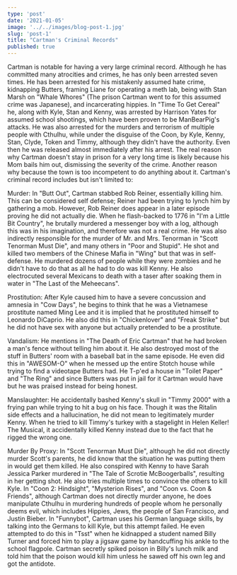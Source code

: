 ```yaml
---
type: 'post'
date: '2021-01-05'
image: '../../images/blog-post-1.jpg'
slug: 'post-1'
title: "Cartman's Criminal Records"
published: true
---
```


Cartman is notable for having a very large criminal record. Although he has committed many atrocities and crimes, he has only been arrested seven times. He has been arrested for his mistakenly assumed hate crime, kidnapping Butters, framing Liane for operating a meth lab, being with Stan Marsh on "Whale Whores" (The prison Cartman went to for this assumed crime was Japanese), and incarcerating hippies. In "Time To Get Cereal" he, along with Kyle, Stan and Kenny, was arrested by Harrison Yates for assumed school shootings, which have been proven to be ManBearPig's attacks. He was also arrested for the murders and terrorism of multiple people with Cthulhu, while under the disguise of the Coon, by Kyle, Kenny, Stan, Clyde, Token and Timmy, although they didn't have the authority. Even then he was released almost immediately after his arrest. The real reason why Cartman doesn't stay in prison for a very long time is likely because his Mom bails him out, dismissing the severity of the crime. Another reason why because the town is too incompetent to do anything about it. Cartman's criminal record includes but isn't limited to:

Murder: In "Butt Out", Cartman stabbed Rob Reiner, essentially killing him. This can be considered self defense; Reiner had been trying to lynch him by gathering a mob. However, Rob Reiner does appear in a later episode proving he did not actually die. When he flash-backed to 1776 in "I'm a Little Bit Country", he brutally murdered a messenger boy with a log, although this was in his imagination, and therefore was not a real crime. He was also indirectly responsible for the murder of Mr. and Mrs. Tenorman in "Scott Tenorman Must Die", and many others in "Poor and Stupid". He shot and killed two members of the Chinese Mafia in "Wing" but that was in self-defense. He murdered dozens of people while they were zombies and he didn't have to do that as all he had to do was kill Kenny. He also electrocuted several Mexicans to death with a taser after soaking them in water in "The Last of the Meheecans".

Prostitution: After Kyle caused him to have a severe concussion and amnesia in "Cow Days", he begins to think that he was a Vietnamese prostitute named Ming Lee and it is implied that he prostituted himself to Leonardo DiCaprio. He also did this in "Chickenlover" and "Freak Strike" but he did not have sex with anyone but actually pretended to be a prostitute.

Vandalism: He mentions in "The Death of Eric Cartman" that he had broken a man's fence without telling him about it. He also destroyed most of the stuff in Butters' room with a baseball bat in the same episode. He even did this in "AWESOM-O" when he messed up the entire Stotch house while trying to find a videotape Butters had. He T-p'ed a house in "Toilet Paper" and "The Ring" and since Butters was put in jail for it Cartman would have but he was praised instead for being honest.

Manslaughter: He accidentally bashed Kenny's skull in "Timmy 2000" with a frying pan while trying to hit a bug on his face. Though it was the Ritalin side effects and a hallucination, he did not mean to legitimately murder Kenny. When he tried to kill Timmy's turkey with a stagelight in Helen Keller! The Musical, it accidentally killed Kenny instead due to the fact that he rigged the wrong one.

Murder By Proxy: In "Scott Tenorman Must Die", although he did not directly murder Scott's parents, he did know that the situation he was putting them in would get them killed. He also conspired with Kenny to have Sarah Jessica Parker murdered in "The Tale of Scrotie McBoogerballs", resulting in her getting shot. He also tries multiple times to convince the others to kill Kyle. In "Coon 2: Hindsight", "Mysterion Rises", and "Coon vs. Coon & Friends", although Cartman does not directly murder anyone, he does manipulate Cthulhu in murdering hundreds of people whom he personally deems evil, which includes Hippies, Jews, the people of San Francisco, and Justin Bieber. In "Funnybot", Cartman uses his German language skills, by talking into the Germans to kill Kyle, but this attempt failed. He even attempted to do this in "Tsst" when he kidnapped a student named Billy Turner and forced him to play a jigsaw game by handcuffing his ankle to the school flagpole. Cartman secretly spiked poison in Billy's lunch milk and told him that the poison would kill him unless he sawed off his own leg and got the antidote.
